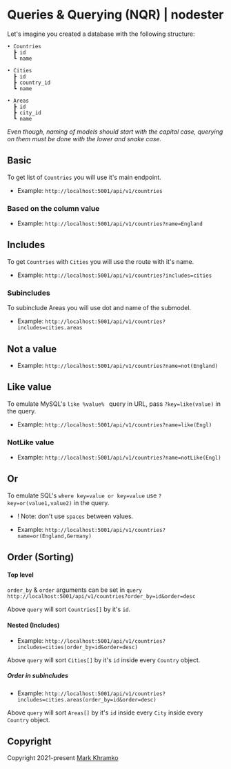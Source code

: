 # Queries & Querying (NQR) | nodester

Let's imagine you created a database with the following structure:

```
• Countries
  ┣ id
  ┗ name

• Cities
  ┣ id
  ┣ country_id
  ┗ name

• Areas
  ┣ id
  ┣ city_id
  ┗ name
```

_Even though, naming of models should start with the capital case, querying on them must be done with the lower and snake case._

## Basic

To get list of `Countries` you will use it's main endpoint.

* Example:
`http://localhost:5001/api/v1/countries`

### Based on the column value

* Example:
`http://localhost:5001/api/v1/countries?name=England`


## Includes

To get `Countries` with `Cities` you will use the route with it's name.

* Example:
`http://localhost:5001/api/v1/countries?includes=cities`

### Subincludes
To subinclude Areas you will use dot and name of the submodel.

* Example:
`http://localhost:5001/api/v1/countries?includes=cities.areas`


## Not a value

* Example:
`http://localhost:5001/api/v1/countries?name=not(England)`


## Like value

To emulate MySQL's `like %value% ` query in URL,
pass `?key=like(value)` in the query.

* Example:
`http://localhost:5001/api/v1/countries?name=like(Engl)`


### NotLike value

* Example:
`http://localhost:5001/api/v1/countries?name=notLike(Engl)`


## Or

To emulate SQL's `where key=value or key=value` use `?key=or(value1,value2)` in the query.
* ! Note: don't use `spaces` between values.

* Example:
`http://localhost:5001/api/v1/countries?name=or(England,Germany)`


## Order (Sorting)

#### Top level

`order_by` & `order` arguments can be set in `query`
`http://localhost:5001/api/v1/countries?order_by=id&order=desc`

Above `query` will sort `Countries[]` by it's `id`.


#### Nested (Includes)

* Example:
`http://localhost:5001/api/v1/countries?includes=cities(order_by=id&order=desc)`

Above `query` will sort `Cities[]` by it's `id` inside every `Country` object.


##### Order in subincludes

* Example:
`http://localhost:5001/api/v1/countries?includes=cities.areas(order_by=id&order=desc)`

Above `query` will sort `Areas[]` by it's `id` inside every `City` inside every `Country` object.


## Copyright
Copyright 2021-present [Mark Khramko](https://github.com/MarkKhramko)
